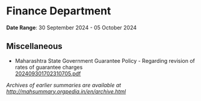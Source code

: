 # Finance Department

**Date Range**: 30 September 2024 - 05 October 2024


## Miscellaneous
- Maharashtra State Government Guarantee Policy - Regarding revision of rates of guarantee charges\
  [202409301702310705.pdf](https://gr.maharashtra.gov.in/Site/Upload/Government%20Resolutions/English/202409301702310705.pdf)


*Archives of earlier summaries are available at http://mahsummary.orgpedia.in/en/archive.html*